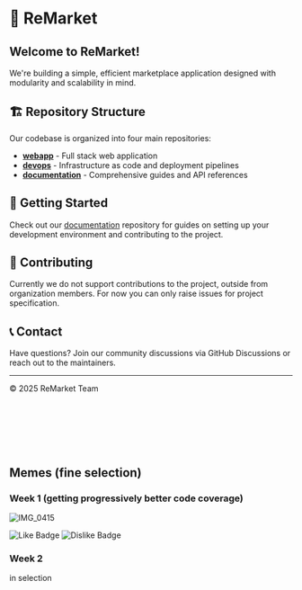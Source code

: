 # 🛒 ReMarket

## Welcome to ReMarket!

We're building a simple, efficient marketplace application designed with modularity and scalability in mind.

## 🏗️ Repository Structure

Our codebase is organized into four main repositories:

- **[webapp](https://github.com/ReMarket-SE2/webapp)** - Full stack web application
- **[devops](https://github.com/ReMarket-SE2/devops)** - Infrastructure as code and deployment pipelines
- **[documentation](https://github.com/ReMarket-SE2/documentation)** - Comprehensive guides and API references

## 🚀 Getting Started

Check out our [documentation](https://github.com/ReMarket-SE2/documentation) repository for guides on setting up your development environment and contributing to the project.

## 🤝 Contributing

Currently we do not support contributions to the project, outside from organization members. For now you can only raise issues for project specification.

## 📞 Contact

Have questions? Join our community discussions via GitHub Discussions or reach out to the maintainers.

---

© 2025 ReMarket Team

<br/>
<br/>
<br/>
<br/>
<br/>

## Memes (fine selection)

### Week 1 (getting progressively better code coverage)

![IMG_0415](https://github.com/user-attachments/assets/a3f926b5-d17f-4c2c-a0a9-d7886f0d265d)

![Like Badge](https://img.shields.io/endpoint?url=https%3A%2F%2Fgetcounter-7se6asc4iq-ew.a.run.app%3Fname%3Dlike-1&style=social&cacheSeconds=10&link=https%3A%2F%2Fincrementcounter-7se6asc4iq-ew.a.run.app%2F%3Fname%3Dlike-1) ![Dislike Badge](https://img.shields.io/endpoint?url=https%3A%2F%2Fgetcounter-7se6asc4iq-ew.a.run.app%3Fname%3Ddislike-1&style=social&cacheSeconds=10&link=https%3A%2F%2Fincrementcounter-7se6asc4iq-ew.a.run.app%2F%3Fname%3Ddislike-1)

### Week 2

in selection
